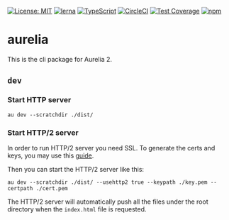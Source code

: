 [![License: MIT](https://img.shields.io/badge/License-MIT-yellow.svg)](https://opensource.org/licenses/MIT)
[![lerna](https://img.shields.io/badge/maintained%20with-lerna-cc00ff.svg)](https://lernajs.io/)
[![TypeScript](https://img.shields.io/badge/%3C%2F%3E-TypeScript-%230074c1.svg)](http://www.typescriptlang.org/)
[![CircleCI](https://circleci.com/gh/aurelia/aurelia.svg?style=shield)](https://circleci.com/gh/aurelia/aurelia)
[![Test Coverage](https://api.codeclimate.com/v1/badges/5ac0e13689735698073a/test_coverage)](https://codeclimate.com/github/aurelia/aurelia/test_coverage)
[![npm](https://img.shields.io/npm/v/aurelia.svg?maxAge=3600)](https://www.npmjs.com/package/aurelia)
# aurelia

This is the cli package for Aurelia 2.


## `dev`

### Start HTTP server

```shell
au dev --scratchdir ./dist/
```

### Start HTTP/2 server
In order to run HTTP/2 server you need SSL. To generate the certs and keys, you may use this [guide](https://nodejs.org/en/knowledge/HTTP/servers/how-to-create-a-HTTPS-server/).

Then you can start the HTTP/2 server like this:

```shell
au dev --scratchdir ./dist/ --usehttp2 true --keypath ./key.pem --certpath ./cert.pem
```

The HTTP/2 server will automatically push all the files under the root directory when the `index.html` file is requested.

